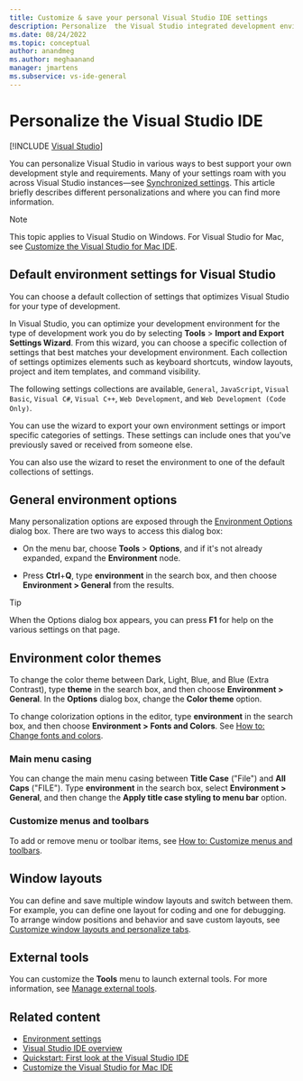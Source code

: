 ```yaml
---
title: Customize & save your personal Visual Studio IDE settings
description: Personalize  the Visual Studio integrated development environment (IDE) in ways that best support your own development style and requirements.
ms.date: 08/24/2022
ms.topic: conceptual
author: anandmeg
ms.author: meghaanand
manager: jmartens
ms.subservice: vs-ide-general
---
```

# Personalize the Visual Studio IDE

 [!INCLUDE [Visual Studio](~/includes/applies-to-version/vs-windows-only.md)]

You can personalize Visual Studio in various ways to best support your own development style and requirements. Many of your settings roam with you across Visual Studio instances&mdash;see [Synchronized settings](../ide/synchronized-settings-in-visual-studio.md). This article briefly describes different personalizations and where you can find more information.

> [!NOTE]
> This topic applies to Visual Studio on Windows. For Visual Studio for Mac, see [Customize the Visual Studio for Mac IDE](/visualstudio/mac/customizing-the-ide).

## Default environment settings for Visual Studio

You can choose a default collection of settings that optimizes Visual Studio for your type of development. 

In Visual Studio, you can optimize your development environment for the type of development work you do by selecting **Tools** > **Import and Export Settings Wizard**. From this wizard, you can choose a specific collection of settings that best matches your development environment. Each collection of settings optimizes elements such as keyboard shortcuts, window layouts, project and item templates, and command visibility.

The following settings collections are available, `General`, `JavaScript`, `Visual Basic`, `Visual C#`,  `Visual C++`, `Web Development`, and `Web Development (Code Only)`.

You can use the wizard to export your own environment settings or import specific categories of settings. These settings can include ones that you've previously saved or received from someone else.

You can also use the wizard to reset the environment to one of the default collections of settings. 

## General environment options

Many personalization options are exposed through the [Environment Options](../ide/reference/general-environment-options-dialog-box.md) dialog box. There are two ways to access this dialog box:

- On the menu bar, choose **Tools** > **Options**, and if it's not already expanded, expand the **Environment** node.

- Press **Ctrl**+**Q**, type **environment** in the search box, and then choose **Environment > General** from the results.

> [!TIP]
> When the Options dialog box appears, you can press **F1** for help on the various settings on that page.

## Environment color themes

To change the color theme between Dark, Light, Blue, and Blue (Extra Contrast), type **theme** in the search box, and then choose **Environment > General**. In the **Options** dialog box, change the **Color theme** option.

To change colorization options in the editor, type **environment** in the search box, and then choose **Environment > Fonts and Colors**. See [How to: Change fonts and colors](../ide/how-to-change-fonts-and-colors-in-visual-studio.md).

### Main menu casing

You can change the main menu casing between **Title Case** ("File") and **All Caps** ("FILE"). Type **environment** in the search box, select **Environment > General**, and then change the **Apply title case styling to menu bar** option.

### Customize menus and toolbars

To add or remove menu or toolbar items, see [How to: Customize menus and toolbars](../ide/how-to-customize-menus-and-toolbars-in-visual-studio.md).

## Window layouts

You can define and save multiple window layouts and switch between them. For example, you can define one layout for coding and one for debugging. To arrange window positions and behavior and save custom layouts, see [Customize window layouts and personalize tabs](../ide/customizing-window-layouts-in-visual-studio.md).

## External tools

You can customize the **Tools** menu to launch external tools. For more information, see [Manage external tools](../ide/managing-external-tools.md).

## Related content

- [Environment settings](environment-settings.md)
- [Visual Studio IDE overview](../get-started/visual-studio-ide.md)
- [Quickstart: First look at the Visual Studio IDE](../ide/quickstart-ide-orientation.md)
- [Customize the Visual Studio for Mac IDE](/visualstudio/mac/customizing-the-ide)
